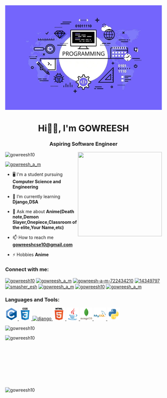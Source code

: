 
&emsp;&emsp;&emsp;[![MasterHead](https://github.com/Gowreesh10/Gowreesh10/blob/main/b1.jpeg)](https://Gowreesh10.io)
<h1 align="center">Hi👋🏻, I'm GOWREESH</h1>
<h3 align="center">Aspiring Software Engineer</h3>
<img src="https://github.com/Gowreesh10/Gowreesh10/blob/main/coding-typing.gif" align="right" width="270" height="270" />



<p align="left"> <img src="https://komarev.com/ghpvc/?username=gowreesh10&label=Profile%20views&color=0e75b6&style=flat" alt="gowreesh10" /> </p>

<p align="left"> <a href="https://twitter.com/gowreesh_a_m" target="blank"><img src="https://img.shields.io/twitter/follow/gowreesh_a_m?logo=twitter&style=for-the-badge" alt="gowreesh_a_m" /></a> </p>

- 🖥️ I'm a student pursuing **Computer Science and Engineering**

- 🌱 I’m currently learning **Django,DSA**

- 💬 Ask me about **Anime(Death note,Demon Slayer,Onepiece,Classroom of the elite,Your Name,etc)**

- 📫 How to reach me **gowreeshcse10@gmail.com**

- ⚡ Hobbies **Anime**


<!-- BLOG-POST-LIST:START -->
<!-- BLOG-POST-LIST:END -->

<h3 align="left">Connect with me:</h3>
<p align="left">
<a href="https://dev.to/gowreesh10" target="blank"><img align="center" src="https://raw.githubusercontent.com/rahuldkjain/github-profile-readme-generator/master/src/images/icons/Social/devto.svg" alt="gowreesh10" height="30" width="40" /></a>
<a href="https://twitter.com/gowreesh_a_m" target="blank"><img align="center" src="https://raw.githubusercontent.com/rahuldkjain/github-profile-readme-generator/master/src/images/icons/Social/twitter.svg" alt="gowreesh_a_m" height="30" width="40" /></a>
<a href="https://linkedin.com/in/gowreesh-a-m-722434210" target="blank"><img align="center" src="https://raw.githubusercontent.com/rahuldkjain/github-profile-readme-generator/master/src/images/icons/Social/linked-in-alt.svg" alt="gowreesh-a-m-722434210" height="30" width="40" /></a>
<a href="https://stackoverflow.com/users/14349797" target="blank"><img align="center" src="https://raw.githubusercontent.com/rahuldkjain/github-profile-readme-generator/master/src/images/icons/Social/stack-overflow.svg" alt="14349797" height="30" width="40" /></a>
<a href="https://instagram.com/smasher_esh" target="blank"><img align="center" src="https://raw.githubusercontent.com/rahuldkjain/github-profile-readme-generator/master/src/images/icons/Social/instagram.svg" alt="smasher_esh" height="30" width="40" /></a>
<a href="https://www.codechef.com/users/gowreesh_a_m" target="blank"><img align="center" src="https://cdn.jsdelivr.net/npm/simple-icons@3.1.0/icons/codechef.svg" alt="gowreesh_a_m" height="30" width="40" /></a>
<a href="https://www.hackerrank.com/gowreesh10" target="blank"><img align="center" src="https://raw.githubusercontent.com/rahuldkjain/github-profile-readme-generator/master/src/images/icons/Social/hackerrank.svg" alt="gowreesh10" height="30" width="40" /></a>
<a href="https://www.leetcode.com/gowreesh_a_m" target="blank"><img align="center" src="https://raw.githubusercontent.com/rahuldkjain/github-profile-readme-generator/master/src/images/icons/Social/leet-code.svg" alt="gowreesh_a_m" height="30" width="40" /></a>
</p>

<h3 align="left">Languages and Tools:</h3>
<p align="left"> <a href="https://www.cprogramming.com/" target="_blank" rel="noreferrer"> <img src="https://raw.githubusercontent.com/devicons/devicon/master/icons/c/c-original.svg" alt="c" width="40" height="40"/> </a> <a href="https://www.w3schools.com/css/" target="_blank" rel="noreferrer"> <img src="https://raw.githubusercontent.com/devicons/devicon/master/icons/css3/css3-original-wordmark.svg" alt="css3" width="40" height="40"/> </a> <a href="https://www.djangoproject.com/" target="_blank" rel="noreferrer"> <img src="https://cdn.worldvectorlogo.com/logos/django.svg" alt="django" width="40" height="40"/> </a> <a href="https://www.w3.org/html/" target="_blank" rel="noreferrer"> <img src="https://raw.githubusercontent.com/devicons/devicon/master/icons/html5/html5-original-wordmark.svg" alt="html5" width="40" height="40"/> </a> <a href="https://www.java.com" target="_blank" rel="noreferrer"> <img src="https://raw.githubusercontent.com/devicons/devicon/master/icons/java/java-original.svg" alt="java" width="40" height="40"/> </a> <a href="https://www.mongodb.com/" target="_blank" rel="noreferrer"> <img src="https://raw.githubusercontent.com/devicons/devicon/master/icons/mongodb/mongodb-original-wordmark.svg" alt="mongodb" width="40" height="40"/> </a> <a href="https://www.mysql.com/" target="_blank" rel="noreferrer"> <img src="https://raw.githubusercontent.com/devicons/devicon/master/icons/mysql/mysql-original-wordmark.svg" alt="mysql" width="40" height="40"/> </a> <a href="https://www.python.org" target="_blank" rel="noreferrer"> <img src="https://raw.githubusercontent.com/devicons/devicon/master/icons/python/python-original.svg" alt="python" width="40" height="40"/> </a> </p>

<p><img align="lest" src="https://github-readme-stats.vercel.app/api?username=gowreesh10&show_icons=true&locale=en" alt="gowreesh10" /></p>

<p><img align="left" src="https://github-readme-streak-stats.herokuapp.com/?user=gowreesh10&" alt="gowreesh10" /></p>

<br><br><br><br><br><br><br><br><br><p><img align="left" src="https://github-readme-stats.vercel.app/api/top-langs?username=gowreesh10&show_icons=true&locale=en&layout=compact" alt="gowreesh10" /></p>

